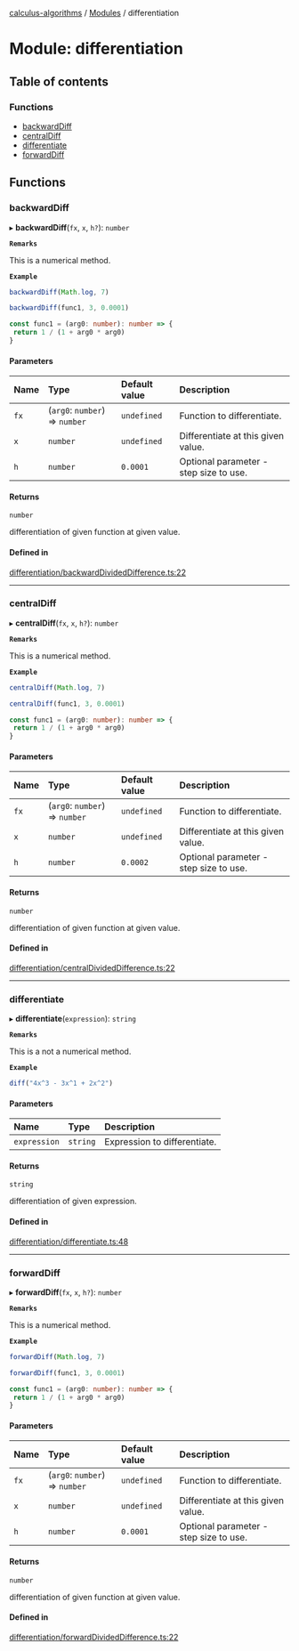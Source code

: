 [calculus-algorithms](../README.md) / [Modules](../modules.md) / differentiation

# Module: differentiation

## Table of contents

### Functions

- [backwardDiff](differentiation.md#backwarddiff)
- [centralDiff](differentiation.md#centraldiff)
- [differentiate](differentiation.md#differentiate)
- [forwardDiff](differentiation.md#forwarddiff)

## Functions

### backwardDiff

▸ **backwardDiff**(`fx`, `x`, `h?`): `number`

**`Remarks`**

This is a numerical method.

**`Example`**

```ts
backwardDiff(Math.log, 7)

backwardDiff(func1, 3, 0.0001)

const func1 = (arg0: number): number => {
 return 1 / (1 + arg0 * arg0)
}
```

#### Parameters

| Name | Type | Default value | Description |
| :------ | :------ | :------ | :------ |
| `fx` | (`arg0`: `number`) => `number` | `undefined` | Function to differentiate. |
| `x` | `number` | `undefined` | Differentiate at this given value. |
| `h` | `number` | `0.0001` | Optional parameter - step size to use. |

#### Returns

`number`

differentiation of given function at given value.

#### Defined in

[differentiation/backwardDividedDifference.ts:22](https://github.com/RohitSingh107/calculus-algorithms/blob/40bb5e3/src/differentiation/backwardDividedDifference.ts#L22)

___

### centralDiff

▸ **centralDiff**(`fx`, `x`, `h?`): `number`

**`Remarks`**

This is a numerical method.

**`Example`**

```ts
centralDiff(Math.log, 7)

centralDiff(func1, 3, 0.0001)

const func1 = (arg0: number): number => {
 return 1 / (1 + arg0 * arg0)
}
```

#### Parameters

| Name | Type | Default value | Description |
| :------ | :------ | :------ | :------ |
| `fx` | (`arg0`: `number`) => `number` | `undefined` | Function to differentiate. |
| `x` | `number` | `undefined` | Differentiate at this given value. |
| `h` | `number` | `0.0002` | Optional parameter - step size to use. |

#### Returns

`number`

differentiation of given function at given value.

#### Defined in

[differentiation/centralDividedDifference.ts:22](https://github.com/RohitSingh107/calculus-algorithms/blob/40bb5e3/src/differentiation/centralDividedDifference.ts#L22)

___

### differentiate

▸ **differentiate**(`expression`): `string`

**`Remarks`**

This is a not a numerical method.

**`Example`**

```ts
diff("4x^3 - 3x^1 + 2x^2")
```

#### Parameters

| Name | Type | Description |
| :------ | :------ | :------ |
| `expression` | `string` | Expression to differentiate. |

#### Returns

`string`

differentiation of given expression.

#### Defined in

[differentiation/differentiate.ts:48](https://github.com/RohitSingh107/calculus-algorithms/blob/40bb5e3/src/differentiation/differentiate.ts#L48)

___

### forwardDiff

▸ **forwardDiff**(`fx`, `x`, `h?`): `number`

**`Remarks`**

This is a numerical method.

**`Example`**

```ts
forwardDiff(Math.log, 7)

forwardDiff(func1, 3, 0.0001)

const func1 = (arg0: number): number => {
 return 1 / (1 + arg0 * arg0)
}
```

#### Parameters

| Name | Type | Default value | Description |
| :------ | :------ | :------ | :------ |
| `fx` | (`arg0`: `number`) => `number` | `undefined` | Function to differentiate. |
| `x` | `number` | `undefined` | Differentiate at this given value. |
| `h` | `number` | `0.0001` | Optional parameter - step size to use. |

#### Returns

`number`

differentiation of given function at given value.

#### Defined in

[differentiation/forwardDividedDifference.ts:22](https://github.com/RohitSingh107/calculus-algorithms/blob/40bb5e3/src/differentiation/forwardDividedDifference.ts#L22)
